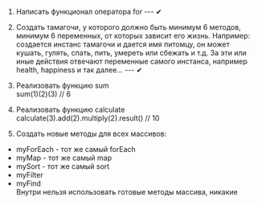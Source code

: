 1) Написать функционал оператора for --- ✔

2) Создать тамагочи, у которого должно быть минимум 6 методов, 
   минимум 6 переменных, от которых зависит его жизнь.
   Например: создается инстанс тамагочи и дается имя питомцу,
   он может кушать, гулять, спать, пить, умереть или сбежать и т.д.
   За эти или иные действия отвечают переменные самого инстанса,
   например health, happiness и так далее...﻿ --- ✔

3) Реализовать функцию sum <br>
sum(1)(2)(3) // 6
4) Реализовать функцию calculate <br>
calculate(3).add(2).multiply(2).result() // 10
5) Создать новые методы для всех массивов:
- myForEach - тот же самый forEach
- myMap - тот же самый map
- mySort - тот же самый sort
- myFilter
- myFind <br>
Внутри нельзя использовать готовые методы массива, никакие﻿
